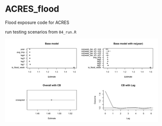 # ACRES_flood
Flood exposure code for ACRES

run testing scenarios from `04_run.R`

![Alt text](demo_v1.png)